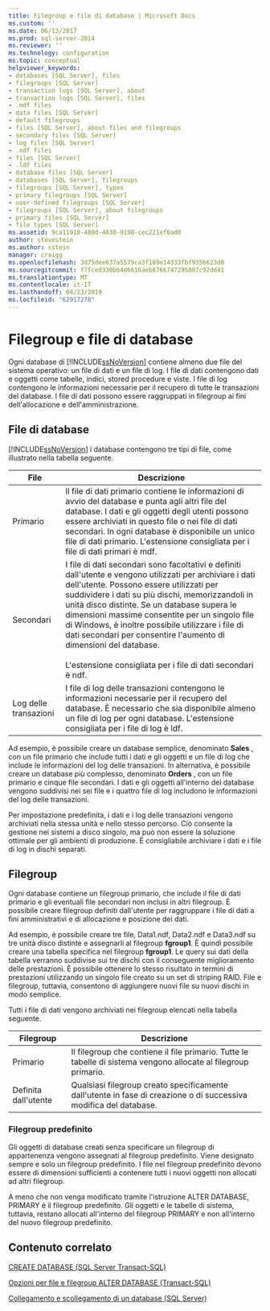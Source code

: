 ```yaml
---
title: Filegroup e file di database | Microsoft Docs
ms.custom: ''
ms.date: 06/13/2017
ms.prod: sql-server-2014
ms.reviewer: ''
ms.technology: configuration
ms.topic: conceptual
helpviewer_keywords:
- databases [SQL Server], files
- filegroups [SQL Server]
- transaction logs [SQL Server], about
- transaction logs [SQL Server], files
- .mdf files
- data files [SQL Server]
- default filegroups
- files [SQL Server], about files and filegroups
- secondary files [SQL Server]
- log files [SQL Server]
- .ndf files
- files [SQL Server]
- .ldf files
- database files [SQL Server]
- databases [SQL Server], filegroups
- filegroups [SQL Server], types
- primary filegroups [SQL Server]
- user-defined filegroups [SQL Server]
- filegroups [SQL Server], about filegroups
- primary files [SQL Server]
- file types [SQL Server]
ms.assetid: 9ca11918-480d-4838-9198-cec221ef6ad0
author: stevestein
ms.author: sstein
manager: craigg
ms.openlocfilehash: 3d75dee637a5579ca3f189e14333fbf9356623d0
ms.sourcegitcommit: f7fced330b64d6616aeb8766747295807c92dd41
ms.translationtype: MT
ms.contentlocale: it-IT
ms.lasthandoff: 04/23/2019
ms.locfileid: "62917278"
---
```

# <a name="database-files-and-filegroups"></a>Filegroup e file di database
  Ogni database di [!INCLUDE[ssNoVersion](../../includes/ssnoversion-md.md)] contiene almeno due file del sistema operativo: un file di dati e un file di log. I file di dati contengono dati e oggetti come tabelle, indici, stored procedure e viste. I file di log contengono le informazioni necessarie per il recupero di tutte le transazioni del database. I file di dati possono essere raggruppati in filegroup ai fini dell'allocazione e dell'amministrazione.  
  
## <a name="database-files"></a>File di database  
 [!INCLUDE[ssNoVersion](../../includes/ssnoversion-md.md)] i database contengono tre tipi di file, come illustrato nella tabella seguente.  
  
|File|Descrizione|  
|----------|-----------------|  
|Primario|Il file di dati primario contiene le informazioni di avvio del database e punta agli altri file del database. I dati e gli oggetti degli utenti possono essere archiviati in questo file o nei file di dati secondari. In ogni database è disponibile un unico file di dati primario. L'estensione consigliata per i file di dati primari è mdf.|  
|Secondari|I file di dati secondari sono facoltativi e definiti dall'utente e vengono utilizzati per archiviare i dati dell'utente. Possono essere utilizzati per suddividere i dati su più dischi, memorizzandoli in unità disco distinte. Se un database supera le dimensioni massime consentite per un singolo file di Windows, è inoltre possibile utilizzare i file di dati secondari per consentire l'aumento di dimensioni del database.<br /><br /> L'estensione consigliata per i file di dati secondari è ndf.|  
|Log delle transazioni|I file di log delle transazioni contengono le informazioni necessarie per il recupero del database. È necessario che sia disponibile almeno un file di log per ogni database. L'estensione consigliata per i file di log è ldf.|  
  
 Ad esempio, è possibile creare un database semplice, denominato **Sales** , con un file primario che include tutti i dati e gli oggetti e un file di log che include le informazioni del log delle transazioni. In alternativa, è possibile creare un database più complesso, denominato **Orders** , con un file primario e cinque file secondari. I dati e gli oggetti all'interno del database vengono suddivisi nei sei file e i quattro file di log includono le informazioni del log delle transazioni.  
  
 Per impostazione predefinita, i dati e i log delle transazioni vengono archiviati nella stessa unità e nello stesso percorso. Ciò consente la gestione nei sistemi a disco singolo, ma può non essere la soluzione ottimale per gli ambienti di produzione. È consigliabile archiviare i dati e i file di log in dischi separati.  
  
## <a name="filegroups"></a>Filegroup  
 Ogni database contiene un filegroup primario, che include il file di dati primario e gli eventuali file secondari non inclusi in altri filegroup. È possibile creare filegroup definiti dall'utente per raggruppare i file di dati a fini amministrativi e di allocazione e posizione dei dati.  
  
 Ad esempio, è possibile creare tre file, Data1.ndf, Data2.ndf e Data3.ndf su tre unità disco distinte e assegnarli al filegroup **fgroup1**. È quindi possibile creare una tabella specifica nel filegroup **fgroup1**. Le query sui dati della tabella verranno suddivise sui tre dischi con il conseguente miglioramento delle prestazioni. È possibile ottenere lo stesso risultato in termini di prestazioni utilizzando un singolo file creato su un set di striping RAID. File e filegroup, tuttavia, consentono di aggiungere nuovi file su nuovi dischi in modo semplice.  
  
 Tutti i file di dati vengono archiviati nei filegroup elencati nella tabella seguente.  
  
|Filegroup|Descrizione|  
|---------------|-----------------|  
|Primario|Il filegroup che contiene il file primario. Tutte le tabelle di sistema vengono allocate al filegroup primario.|  
|Definita dall'utente|Qualsiasi filegroup creato specificamente dall'utente in fase di creazione o di successiva modifica del database.|  
  
### <a name="default-filegroup"></a>Filegroup predefinito  
 Gli oggetti di database creati senza specificare un filegroup di appartenenza vengono assegnati al filegroup predefinito. Viene designato sempre e solo un filegroup predefinito. I file nel filegroup predefinito devono essere di dimensioni sufficienti a contenere tutti i nuovi oggetti non allocati ad altri filegroup.  
  
 A meno che non venga modificato tramite l'istruzione ALTER DATABASE, PRIMARY è il filegroup predefinito. Gli oggetti e le tabelle di sistema, tuttavia, restano allocati all'interno del filegroup PRIMARY e non all'interno del nuovo filegroup predefinito.  
  
## <a name="related-content"></a>Contenuto correlato  
 [CREATE DATABASE &#40;SQL Server Transact-SQL&#41;](/sql/t-sql/statements/create-database-sql-server-transact-sql)  
  
 [Opzioni per file e filegroup ALTER DATABASE &#40;Transact-SQL&#41;](/sql/t-sql/statements/alter-database-transact-sql-file-and-filegroup-options)  
  
 [Collegamento e scollegamento di un database &#40;SQL Server&#41;](database-detach-and-attach-sql-server.md)  
  
  
